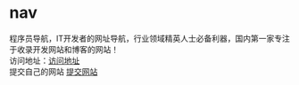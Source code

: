 # nav
程序员导航，IT开发者的网址导航，行业领域精英人士必备利器，国内第一家专注于收录开发网站和博客的网站！<br>
访问地址：<a href="http://nav.iterabc.com/"  target="_blank">访问地址</a><br>
提交自己的网站 <a href="http://nav.iterabc.com/?a=message"  target="_blank">提交网站</a><br>
